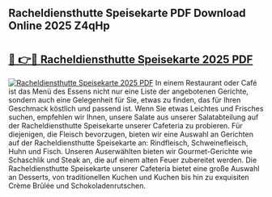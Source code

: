 ## Racheldiensthutte Speisekarte PDF Download Online 2025 Z4qHp

# <h2><a href="http://gc78icn.nevu.top/?p=Racheldiensthutte+Speisekarte">🔗 👉🔴 Racheldiensthutte Speisekarte 2025 PDF</a></h2>

[![Racheldiensthutte Speisekarte 2025 PDF](https://i.imgur.com/dBaPXMq.png)](http://gc78icn.nevu.top/?p=Racheldiensthutte+Speisekarte)
In einem Restaurant oder Café ist das Menü des Essens nicht nur eine Liste der angebotenen Gerichte, sondern auch eine Gelegenheit für Sie, etwas zu finden, das für Ihren Geschmack köstlich und passend ist. Wenn Sie etwas Leichtes und Frisches suchen, empfehlen wir Ihnen, unsere Salate aus unserer Salatabteilung auf der Racheldiensthutte Speisekarte unserer Cafeteria zu probieren. Für diejenigen, die Fleisch bevorzugen, bieten wir eine Auswahl an Gerichten auf der Racheldiensthutte Speisekarte an: Rindfleisch, Schweinefleisch, Huhn und Fisch. Unseren Auserwählten bieten wir Gourmet-Gerichte wie Schaschlik und Steak an, die auf einem alten Feuer zubereitet werden. Die Racheldiensthutte Speisekarte unserer Cafeteria bietet eine große Auswahl an Desserts, von traditionellen Kuchen und Kuchen bis hin zu exquisiten Crème Brûlée und Schokoladenrutschen.
